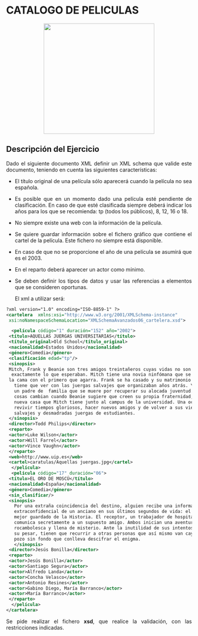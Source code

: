 <div align="justify">

# CATALOGO DE PELICULAS


<div align="center">
  <img width="300px" src="https://www.spgtalleres.com/_images/news/248/7562_modal.jpg">
</div>

## Descripción del Ejercicio

Dado el siguiente documento XML definir un XML schema que valide este documento, teniendo en cuenta las siguientes características:
- El título original de una película sólo aparecerá cuando la película no sea española.
- Es posible que en un momento dado una película esté pendiente de clasificación. En caso de que esté clasificada siempre deberá indicar los años para los que se recomienda: tp (todos los públicos), 8, 12, 16 o 18.
- No siempre existe una web con la información de la película.
- Se quiere guardar información sobre el fichero gráfico que contiene el cartel de la película. Este fichero no siempre está disponible.
- En caso de que no se proporcione el año de una película se asumirá que es el 2003.
- En el reparto deberá aparecer un actor como mínimo.
- Se deben definir los tipos de datos y usar las referencias a elementos que se consideren oportunas.


  El xml a utilizar será:
```xml
?xml version="1.0" encoding="ISO-8859-1" ?>
<cartelera  xmlns:xsi="http://www.w3.org/2001/XMLSchema-instance"
 xsi:noNamespaceSchemaLocation="XMLSchemaAvanzados06_cartelera.xsd">

  <película código="1" duración="152" año="2002">
 <título>AQUELLAS JUERGAS UNIVERSITARIAS</título>
 <título_original>Old School</título_original>
 <nacionalidad>Estados Unidos</nacionalidad>
 <género>Comedia</género>
 <clasificación edad="tp"/>
 <sinopsis>
 Mitch, Frank y Beanie son tres amigos treintañeros cuyas vidas no son
  exactamente lo que esperaban. Mitch tiene una novia ninfómana que se mete en
 la cama con el primero que agarra. Frank se ha casado y su matrimonio nada
   tiene que ver con las juergas salvajes que organizaban años atrás. Y Beanie es
   un padre de  familia que se muere por recuperar su alocada juventud. Pero las
   cosas cambian cuando Beanie sugiere que creen su propia fraternidad, en la
   nueva casa que Mitch tiene junto al campus de la universidad. Una ocasión para
   revivir tiempos gloriosos, hacer nuevos amigos y de volver a sus viejas,
   salvajes y desmadradas juergas de estudiantes.
 </sinopsis>
 <director>Todd Philips</director>
 <reparto>
 <actor>Luke Wilson</actor>
 <actor>Will Farrel</actor>
 <actor>Vince Vaughn</actor>
 </reparto>
 <web>http://www.uip.es</web>
 <cartel>caratulas/Aquellas juergas.jpg</cartel>
  </película>
  <película código="17" duración="06">
 <título>EL ORO DE MOSCÚ</título>
 <nacionalidad>España</nacionalidad>
 <género>Comedia</género>
 <sin_clasificar/>
 <sinopsis>
   Por una extraña coincidencia del destino, alguien recibe una información
   extraconfidencial de un anciano en sus últimos segundos de vida: el secreto
   mejor guardado de la Historia. El receptor, un trabajador de hospital, se lo
   comunica secretamente a un supuesto amigo. Ambos inician una aventura
   rocambolesca y llena de misterio. Ante la inutilidad de sus intentos y muy a
   su pesar, tienen que recurrir a otras personas que así mismo van cayendo en el
   pozo sin fondo que conlleva descifrar el enigma.
   </sinopsis>
 <director>Jesús Bonilla</director>
 <reparto>
 <actor>Jesús Bonilla</actor>
 <actor>Santiago Segura</actor>
 <actor>Alfredo Landa</actor>
 <actor>Concha Velasco</actor>
 <actor>Antonio Resines</actor>
 <actor>Gabino Diego, María Barranco</actor>
 <actor>María Barranco</actor>
 </reparto>
  </película>
</cartelera>
```
Se pide realizar el fichero __xsd__, que realice la validación, con las restricciones indicadas.

<!--
<details>
  <summary>PULSA PARA VER LA SOLUCIÓN CORRECTA:</summary>

  - Un xsd válido sería:

  ```
  <?xml version="1.0" encoding="ISO-8859-1" ?>
  <xsd:schema xmlns:xsd = "http://www.w3.org/2001/XMLSchema">
  <xsd:element name="t?ulo" type="xsd:string"/>
  <xsd:element name="t?ulo_original" type="xsd:string"/>
  <xsd:element name="nacionalidad" type="xsd:string"/>
  <xsd:element name="g?ero" type="xsd:string"/>
  <xsd:element name="clasificaci?" type="tipoClasificaci?"/>
  <xsd:element name="sin_clasificar"/>
  <xsd:element name="sinopsis" type="xsd:string"/>
  <xsd:element name="director" type="xsd:string"/>
  <xsd:element name="reparto" type="tipoReparto"/>
  <xsd:element name="web" type="xsd:string"/>
  <xsd:element name="cartel" type="xsd:string"/>
  <xsd:element name="actor" type="xsd:string"/>
  <xsd:simpleType name="tipoEdad">
  	<xsd:restriction base="xsd:string">
  		<xsd:enumeration value="tp"/>
  		<xsd:enumeration value="8"/>
  		<xsd:enumeration value="12"/>
  		<xsd:enumeration value="16"/>
  		<xsd:enumeration value="18"/>
  	</xsd:restriction>
  </xsd:simpleType>
  <xsd:complexType name="tipoPelicula">
  	<xsd:sequence>
  		<xsd:element ref="titulo"/>
  		<xsd:element ref="titulo_original" minOccurs="0"/>
  		<xsd:element ref="nacionalidad"/>
  		<xsd:element ref="g?ero"/>
  		<xsd:choice>
  			<xsd:element ref="clasificacion"/>
  			<xsd:element ref="sin_clasificar"/>
  		</xsd:choice>
  		<xsd:element ref="sinopsis"/>
  		<xsd:element ref="director"/>
  		<xsd:element ref="reparto"/>
  		<xsd:element ref="web" minOccurs="0"/>
  		<xsd:element ref="cartel" minOccurs="0"/>
  	</xsd:sequence>
  	<xsd:attribute name="codigo" type="xsd:positiveInteger"/>
  	<xsd:attribute name="duracion" type="xsd:positiveInteger"/>
  	<xsd:attribute name="a?" type="xsd:positiveInteger" default="2003"/>
  </xsd:complexType>
  <xsd:complexType name="tipoReparto">
  	<xsd:sequence>
  		<xsd:element ref="actor" maxOccurs="unbounded"/>
  	</xsd:sequence>
  </xsd:complexType>
  <xsd:complexType name="tipoClasificacion">
  	<xsd:simpleContent>
  	<xsd:extension base="xsd:string">
  		<xsd:attribute name="edad" type="tipoEdad" use="required"/>
  	</xsd:extension>
  	</xsd:simpleContent>
  </xsd:complexType>
  <xsd:element name="pelicula" type="tipoPelicula"/>
  <xsd:element name="cartelera">
  	<xsd:complexType>
  		<xsd:sequence>
  			<xsd:element ref="peliula"  maxOccurs="unbounded"/>
  		</xsd:sequence>
  	</xsd:complexType>
  </xsd:element>
</xsd:schema>
  ```
  -->

</details>
